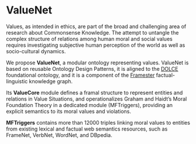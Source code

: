 # ValueNet


Values, as intended in ethics, are part of the broad and challenging area of research about Commonsense Knowledge. The attempt
to untangle the complex structure of relations among human moral and social values requires investigating subjective human perception of the world as well as socio-cultural dynamics. 

We propose **ValueNet**, a modular ontology representing values. 
ValueNet is based on reusable Ontology Design Patterns, it is aligned to the [DOLCE](https://ontopia-lode.agid.gov.it/lode/extract?url=http://ontologydesignpatterns.org/ont/dul/DUL.owl) foundational ontology, and it is a component of the [Framester](https://github.com/framester/Framester) factual-linguistic knowledge graph. 

Its **ValueCore** module defines a framal structure to represent entities and relations in Value Situations, and operationalizes Graham and Haidt’s Moral Foundation Theory in a dedicated module (MFTriggers), providing an explicit semantics to its moral values and violations.

**MFTriggers** contains more than 12000 triples linking moral values to entities from existing lexical and factual web semantics resources, such as FrameNet, VerbNet, WordNet, and DBpedia.
